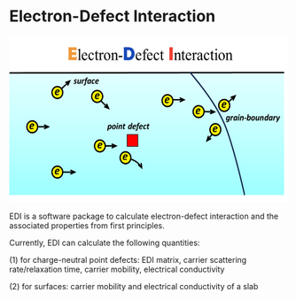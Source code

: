# Electron-Defect Interaction

<p align="center">
  <img src="/fig/edi.png" alt="Electron-Defect Interation" height="300">
</p>


EDI is a software package to calculate electron-defect interaction and the associated properties from first principles.

Currently, EDI can calculate the following quantities:

(1) for charge-neutral point defects:
EDI matrix, carrier scattering rate/relaxation time, carrier mobility, electrical conductivity

(2) for surfaces:
carrier mobility and electrical conductivity of a slab